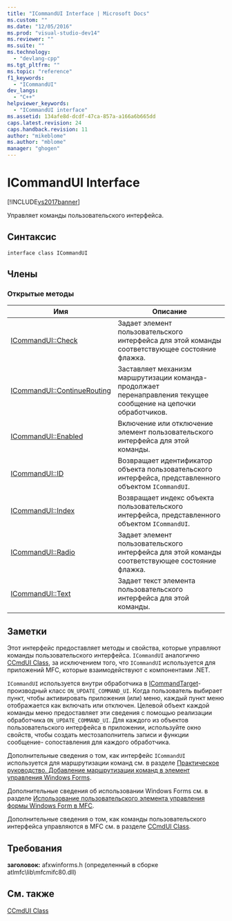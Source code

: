 ```yaml
---
title: "ICommandUI Interface | Microsoft Docs"
ms.custom: ""
ms.date: "12/05/2016"
ms.prod: "visual-studio-dev14"
ms.reviewer: ""
ms.suite: ""
ms.technology: 
  - "devlang-cpp"
ms.tgt_pltfrm: ""
ms.topic: "reference"
f1_keywords: 
  - "ICommandUI"
dev_langs: 
  - "C++"
helpviewer_keywords: 
  - "ICommandUI interface"
ms.assetid: 134afe8d-dcdf-47ca-857a-a166a6b665dd
caps.latest.revision: 24
caps.handback.revision: 11
author: "mikeblome"
ms.author: "mblome"
manager: "ghogen"
---
```

# ICommandUI Interface
[!INCLUDE[vs2017banner](../../assembler/inline/includes/vs2017banner.md)]

Управляет команды пользовательского интерфейса.  
  
## Синтаксис  
  
```  
interface class ICommandUI  
```  
  
## Члены  
  
### Открытые методы  
  
|Имя|Описание|  
|---------|--------------|  
|[ICommandUI::Check](../Topic/ICommandUI::Check.md)|Задает элемент пользовательского интерфейса для этой команды соответствующее состояние флажка.|  
|[ICommandUI::ContinueRouting](../Topic/ICommandUI::ContinueRouting.md)|Заставляет механизм маршрутизации команда\- продолжает перенаправления текущее сообщение на цепочки обработчиков.|  
|[ICommandUI::Enabled](../Topic/ICommandUI::Enabled.md)|Включение или отключение элемент пользовательского интерфейса для этой команды.|  
|[ICommandUI::ID](../Topic/ICommandUI::ID.md)|Возвращает идентификатор объекта пользовательского интерфейса, представленного объектом `ICommandUI`.|  
|[ICommandUI::Index](../Topic/ICommandUI::Index.md)|Возвращает индекс объекта пользовательского интерфейса, представленного объектом `ICommandUI`.|  
|[ICommandUI::Radio](../Topic/ICommandUI::Radio.md)|Задает элемент пользовательского интерфейса для этой команды соответствующее состояние флажка.|  
|[ICommandUI::Text](../Topic/ICommandUI::Text.md)|Задает текст элемента пользовательского интерфейса для этой команды.|  
  
## Заметки  
 Этот интерфейс предоставляет методы и свойства, которые управляют команды пользовательского интерфейса.  `ICommandUI` аналогично [CCmdUI Class](../Topic/CCmdUI%20Class.md), за исключением того, что `ICommandUI` используется для приложений MFC, которые взаимодействуют с компонентами .NET.  
  
 `ICommandUI` используется внутри обработчика в [ICommandTarget](../../mfc/reference/icommandtarget-interface.md)\- производный класс `ON_UPDATE_COMMAND_UI`.  Когда пользователь выбирает пункт, чтобы активировать приложения \(или\) меню, каждый пункт меню отображается как включать или отключен.  Целевой объект каждой команды меню предоставляет эти сведения с помощью реализации обработчика `ON_UPDATE_COMMAND_UI`.  Для каждого из объектов пользовательского интерфейса в приложении, используйте окно свойств, чтобы создать местозаполнитель записи и функции сообщение\- сопоставления для каждого обработчика.  
  
 Дополнительные сведения о том, как интерфейс `ICommandUI` используется для маршрутизации команд см. в разделе [Практическое руководство. Добавление маршрутизации команд в элемент управления Windows Forms](../../dotnet/how-to-add-command-routing-to-the-windows-forms-control.md).  
  
 Дополнительные сведения об использовании Windows Forms см. в разделе [Использование пользовательского элемента управления формы Windows Form в MFC](../../dotnet/using-a-windows-form-user-control-in-mfc.md).  
  
 Дополнительные сведения о том, как команды пользовательского интерфейса управляются в MFC см. в разделе [CCmdUI Class](../Topic/CCmdUI%20Class.md).  
  
## Требования  
 **заголовок:** afxwinforms.h \(определенный в сборке atlmfc\\lib\\mfcmifc80.dll\)  
  
## См. также  
 [CCmdUI Class](../Topic/CCmdUI%20Class.md)